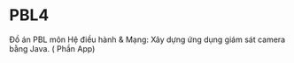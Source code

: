 # PBL4
Đồ án PBL môn Hệ điều hành &amp; Mạng: Xây dựng ứng dụng giám sát camera bằng Java. ( Phần App)
